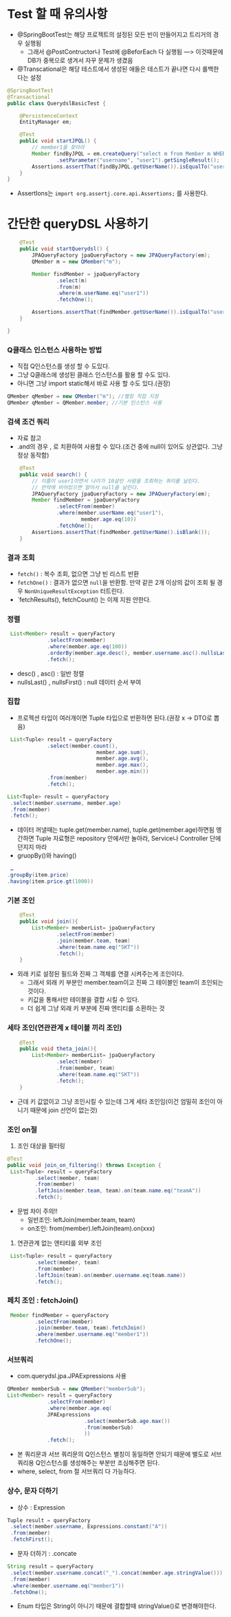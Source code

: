 # Test 할 때 유의사항

- @SpringBootTest는 해당 프로젝트의 설정된 모든 빈이 만들어지고 트리거의 경우 실행됨
    - 그래서 @PostContructor나 Test에 @BeforEach 다 실행됨 —> 이것때문에 DB가 중복으로 생겨서 자꾸 문제가 생겼음
- @Transcational은 해당 테스트에서 생성된 애들은 테스트가 끝나면 다시 롤백한다는 설정

```java
@SpringBootTest
@Transactional
public class QuerydslBasicTest {

    @PersistenceContext
    EntityManager em;

    @Test
    public void startJPQL() {
        // member1을 찾아라
        Member findByJPQL = em.createQuery("select m from Member m WHERE m.userName = :username", Member.class)
                .setParameter("username", "user1").getSingleResult();
        Assertions.assertThat(findByJPQL.getUserName()).isEqualTo("user1");
    }
}
```

- AssertIons는 `import org.assertj.core.api.Assertions;` 를 사용한다.

# 간단한 queryDSL 사용하기

```java
    @Test
    public void startQuerydsl() {
        JPAQueryFactory jpaQueryFactory = new JPAQueryFactory(em);
        QMember m = new QMember("m");

        Member findMember = jpaQueryFactory
                .select(m)
                .from(m)
                .where(m.userName.eq("user1"))
                .fetchOne();

        Assertions.assertThat(findMember.getUserName()).isEqualTo("user1");
    }

}
```

### Q클래스 인스턴스 사용하는 방법

- 직접 Q인스턴스를 생성 할 수 도있다.
- 그냥 Q클래스에 생성된 클래스 인스턴스를 활용 할 수도 있다.
- 아니면 그냥 import static해서 바로 사용 할 수도 있다.(권장)

```java
QMember qMember = new QMember("m"); //별칭 직접 지정
QMember qMember = QMember.member; //기본 인스턴스 사용
```

### 검색 조건 쿼리

- 자료 참고
- .and의 경우 , 로 치환하여 사용할 수 있다.(조건 중에 null이 있어도 상관없다. 그냥 정상 동작함)

```java
    @Test
    public void search() {
        // 이름이 user1이면서 나이가 10살인 사람을 조회하는 쿼리를 날린다.
        // 만약에 비어있으면 알아서 null을 날린다.
        JPAQueryFactory jpaQueryFactory = new JPAQueryFactory(em);
        Member findMember = jpaQueryFactory
                .selectFrom(member)
                .where(member.userName.eq("user1"),
                        member.age.eq(10))
                .fetchOne();
        Assertions.assertThat(findMember.getUserName().isBlank());
    }
```

### 결과 조회

- `fetch()` : 복수 조회, 없으면 그냥 빈 리스트 반환
- `fetchOne()` : 결과가 없으면 `null`을 반환함. 만약 같은 2개 이상의 값이 조회 될 경우 `NonUniqueResultException` 터트린다.
- `fetchResults(), fetchCount() 는 이제 지원 안한다.

### 정렬

```java
 List<Member> result = queryFactory
			 .selectFrom(member)
			 .where(member.age.eq(100))
			 .orderBy(member.age.desc(), member.username.asc().nullsLast())
			 .fetch();
```

- desc() , asc() : 일반 정렬
- nullsLast() , nullsFirst() : null 데이터 순서 부여

### 집합

- 프로젝션 타입이 여러개이면 Tuple 타입으로 반환하면 된다.(권장 x → DTO로 뽑음)

```java
 List<Tuple> result = queryFactory
			 .select(member.count(),
							 member.age.sum(),
							 member.age.avg(),
							 member.age.max(),
							 member.age.min())
			 .from(member)
			 .fetch();
```

```java
List<Tuple> result = queryFactory
 .select(member.username, member.age)
 .from(member)
 .fetch();
```

- 데이터 꺼낼때는 tuple.get(member.name), tuple.get(member.age)하면됨 엥간하면 Tuple 자료형은 repository 안에서만 놀아라, Service나 Controller 단에 던지지 마라
- gruopBy()와 having()

```java
 …
.groupBy(item.price)
.having(item.price.gt(1000))
```

### 기본 조인

```java
    @Test
    public void join(){
        List<Member> memberList= jpaQueryFactory
                .selectFrom(member)
                .join(member.team, team)
                .where(team.name.eq("SKT"))
                .fetch();
    }
```

- 외래 키로 설정된 필드와 진짜 그 객체를 연결 시켜주는게 조인이다.
    - 그래서 외래 키 부분인 member.team이고 진짜 그 테이블인 team이 조인되는것이다.
    - 키값을 통해서만 테이블을 결합 시킬 수 있다.
    - 더 쉽게 그냥 외래 키 부분에 진짜 엔티티를 소환하는 것

### 세타 조인(연관관계 x 테이블 끼리 조인)

```java
    @Test
    public void theta_join(){
        List<Member> memberList= jpaQueryFactory
                .select(member)
                .from(member, team)
                .where(team.name.eq("SKT"))
                .fetch();
    }
```

- 근데 키 값없이고 그냥 조인시킬 수 있는데 그게 세타 조인임(이건 엄밀히 조인이 아니기 때문에 join 선언이 없는것)

### 조인 on절

1. 조인 대상을 필터링

```java
@Test
public void join_on_filtering() throws Exception {
 List<Tuple> result = queryFactory
		 .select(member, team)
		 .from(member)
		 .leftJoin(member.team, team).on(team.name.eq("teamA"))
		 .fetch();
```

- 문법 차이 주의!!
    - 일반조인: leftJoin(member.team, team)
    - on조인: from(member).leftJoin(team).on(xxx)
1. 연관관계 없는 엔티티를 외부 조인

```java
 List<Tuple> result = queryFactory
		 .select(member, team)
		 .from(member)
		 .leftJoin(team).on(member.username.eq(team.name))
		 .fetch();
```

### 페치 조인 : fetchJoin()

```java
 Member findMember = queryFactory
		 .selectFrom(member)
		 .join(member.team, team).fetchJoin()
		 .where(member.username.eq("member1"))
		 .fetchOne();
```

### 서브쿼리

- com.querydsl.jpa.JPAExpressions 사용

```java
QMember memberSub = new QMember("memberSub");
List<Member> result = queryFactory
			 .selectFrom(member)
			 .where(member.age.eq(
			 JPAExpressions
						 .select(memberSub.age.max())
						 .from(memberSub)
						 ))
			 .fetch();
```

- 본 쿼리문과 서브 쿼리문의 Q인스턴스 별칭이 동일하면 안되기 때문에 별도로 서브쿼리용 Q인스턴스를 생성해주는 부분만 조심해주면 된다.
- where, select, from 절 서브쿼리 다 가능하다.

### 상수, 문자 더하기

- 상수 : Expression

```java
Tuple result = queryFactory
 .select(member.username, Expressions.constant("A"))
 .from(member)
 .fetchFirst();
```

- 문자 더하기 : .concate

```java
String result = queryFactory
 .select(member.username.concat("_").concat(member.age.stringValue()))
 .from(member)
 .where(member.username.eq("member1"))
 .fetchOne();
```

- Enum 타입은 String이 아니기 때문에 결합할때 stringValue()로 변경해야한다.